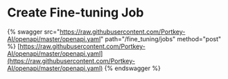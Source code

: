 # Create Fine-tuning Job

{% swagger src="https://raw.githubusercontent.com/Portkey-AI/openapi/master/openapi.yaml" path="/fine_tuning/jobs" method="post" %}
[https://raw.githubusercontent.com/Portkey-AI/openapi/master/openapi.yaml](https://raw.githubusercontent.com/Portkey-AI/openapi/master/openapi.yaml)
{% endswagger %}
